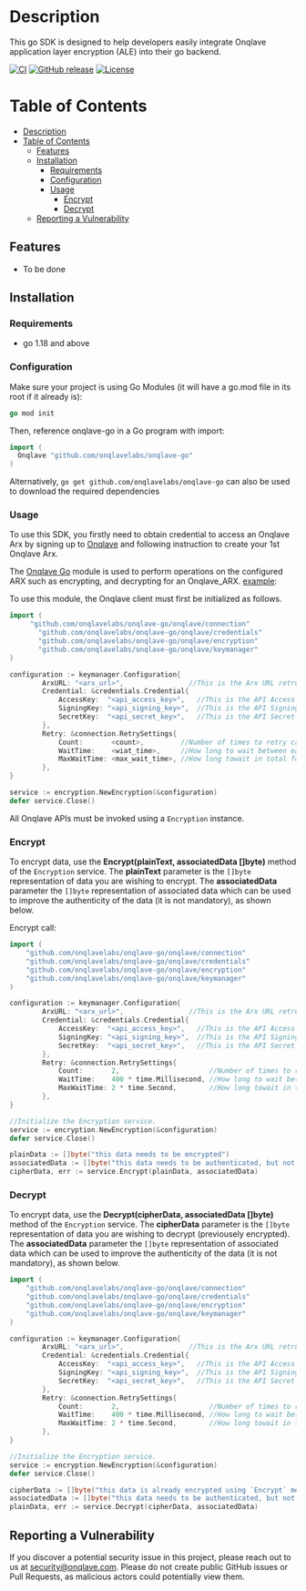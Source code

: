 # Description
This go SDK is designed to help developers easily integrate Onqlave application layer encryption (ALE) into their go backend.

[![CI](https://img.shields.io/static/v1?label=CI&message=passing&color=green?style=plastic&logo=github)](https://github.com/onqlavelabs/onqlave-go/actions)
[![GitHub release](https://img.shields.io/github/v/release/onqlavelabs/onqlave-go.svg)](https://github.com/onqlavelabs/onqlave-go/releases)
[![License](https://img.shields.io/github/license/onqlavelabs/onqlave-go)](https://github.com/onqlavelabs/onqlave-go/blob/main/LICENSE)


# Table of Contents

- [Description](#description)
- [Table of Contents](#table-of-contents)
  - [Features](#features)
  - [Installation](#installation)
    - [Requirements](#requirements)
    - [Configuration](#configuration)
    - [Usage](#usage)
      - [Encrypt](#encrypt)
      - [Decrypt](#decrypt)
  - [Reporting a Vulnerability](#reporting-a-vulnerability)


## Features

- To be done

## Installation

### Requirements
- go 1.18 and above

### Configuration

Make sure your project is using Go Modules (it will have a go.mod file in its root if it already is):

```go
go mod init
```

Then, reference onqlave-go in a Go program with import:

```go
import (
  Onqlave "github.com/onqlavelabs/onqlave-go"
)
```
Alternatively, `go get github.com/onqlavelabs/onqlave-go` can also be used to download the required dependencies

### Usage

To use this SDK, you firstly need to obtain credential to access an Onqlave Arx by signing up to [Onqlave](https://onqlave.com) and following instruction to create your 1st Onqlave Arx.

The [Onqlave Go](https://github.com/onqlavelabs/onqlave-go) module is used to perform operations on the configured ARX such as encrypting, and decrypting for an Onqlave_ARX. [example](https://github.com/onqlavelabs/onqlave-go/blob/main/examples/main.go):

To use this module, the Onqlave client must first be initialized as follows.

```go
import (
     "github.com/onqlavelabs/onqlave-go/onqlave/connection"
	   "github.com/onqlavelabs/onqlave-go/onqlave/credentials"
	   "github.com/onqlavelabs/onqlave-go/onqlave/encryption"
	   "github.com/onqlavelabs/onqlave-go/onqlave/keymanager"
)

configuration := keymanager.Configuration{
		ArxURL: "<arx_url>",                //This is the Arx URL retruned of the API Key created during setup
		Credential: &credentials.Credential{
			AccessKey:  "<api_access_key>",   //This is the API Access Key returned of the API Key created during setup
			SigningKey: "<api_signing_key>",  //This is the API Signing Key retruned of the API Key created during setup
			SecretKey:  "<api_secret_key>",   //This is the API Secret Key retruned of the API Key created during setup
		},
		Retry: &connection.RetrySettings{
			Count:       <count>,         //Number of times to retry calling server endpoints in case connection issue
			WaitTime:    <wiat_time>,     //How long to wait between each retry
			MaxWaitTime: <max_wait_time>, //How long towait in total for operation to finish
		},
}

service := encryption.NewEncryption(&configuration)
defer service.Close()
```

All Onqlave APIs must be invoked using a `Encryption` instance.

### Encrypt

To encrypt data, use the **Encrypt(plainText, associatedData []byte)** method of the `Encryption` service. The **plainText** parameter is the `[]byte` representation of data you are wishing to encrypt. The **associatedData** parameter the `[]byte` representation of associated data which can be used to improve the authenticity of the data (it is not mandatory), as shown below.

Encrypt call:

```go
import (
	"github.com/onqlavelabs/onqlave-go/onqlave/connection"
	"github.com/onqlavelabs/onqlave-go/onqlave/credentials"
	"github.com/onqlavelabs/onqlave-go/onqlave/encryption"
	"github.com/onqlavelabs/onqlave-go/onqlave/keymanager"
)

configuration := keymanager.Configuration{
		ArxURL: "<arx_url>",                //This is the Arx URL retruned of the API Key created during setup
		Credential: &credentials.Credential{
			AccessKey:  "<api_access_key>",   //This is the API Access Key returned of the API Key created during setup
			SigningKey: "<api_signing_key>",  //This is the API Signing Key retruned of the API Key created during setup
			SecretKey:  "<api_secret_key>",   //This is the API Secret Key retruned of the API Key created during setup
		},
		Retry: &connection.RetrySettings{
			Count:       2,                      //Number of times to retry calling server endpoints in case connection issue
			WaitTime:    400 * time.Millisecond, //How long to wait between each retry
			MaxWaitTime: 2 * time.Second,        //How long towait in total for operation to finish
		},
}

//Initialize the Encryption service.
service := encryption.NewEncryption(&configuration)
defer service.Close()

plainData := []byte("this data needs to be encrypted")
associatedData := []byte("this data needs to be authenticated, but not encrypted")
cipherData, err := service.Encrypt(plainData, associatedData)
```


### Decrypt
To encrypt data, use the **Decrypt(cipherData, associatedData []byte)** method of the `Encryption` service. The **cipherData** parameter is the `[]byte` representation of data you are wishing to decrypt (previousely encrypted). The **associatedData** parameter the `[]byte` representation of associated data which can be used to improve the authenticity of the data (it is not mandatory), as shown below.

```go
import (
	"github.com/onqlavelabs/onqlave-go/onqlave/connection"
	"github.com/onqlavelabs/onqlave-go/onqlave/credentials"
	"github.com/onqlavelabs/onqlave-go/onqlave/encryption"
	"github.com/onqlavelabs/onqlave-go/onqlave/keymanager"
)

configuration := keymanager.Configuration{
		ArxURL: "<arx_url>",                //This is the Arx URL retruned of the API Key created during setup
		Credential: &credentials.Credential{
			AccessKey:  "<api_access_key>",   //This is the API Access Key returned of the API Key created during setup
			SigningKey: "<api_signing_key>",  //This is the API Signing Key retruned of the API Key created during setup
			SecretKey:  "<api_secret_key>",   //This is the API Secret Key retruned of the API Key created during setup
		},
		Retry: &connection.RetrySettings{
			Count:       2,                      //Number of times to retry calling server endpoints in case connection issue
			WaitTime:    400 * time.Millisecond, //How long to wait between each retry
			MaxWaitTime: 2 * time.Second,        //How long towait in total for operation to finish
		},
}

//Initialize the Encryption service.
service := encryption.NewEncryption(&configuration)
defer service.Close()

cipherData := []byte("this data is already encrypted using `Encrypt` method")
associatedData := []byte("this data needs to be authenticated, but not encrypted")
plainData, err := service.Decrypt(cipherData, associatedData)
```

## Reporting a Vulnerability

If you discover a potential security issue in this project, please reach out to us at security@onqlave.com. Please do not create public GitHub issues or Pull Requests, as malicious actors could potentially view them.
